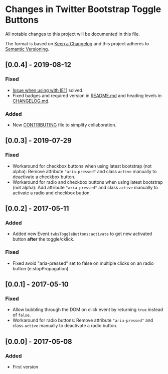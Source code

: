 # Changes in Twitter Bootstrap Toggle Buttons

All notable changes to this project will be documented in this file.

The format is based on [Keep a Changelog](http://keepachangelog.com/) and this project adheres to [Semantic Versioning](http://semver.org/).

## [0.0.4] - 2019-08-12

### Fixed

* [Issue when using with IE11](https://github.com/prokki/twbs-toggle-buttons/issues/2) solved.
* Fixed badges and required version in [README.md](README.md) and heading levels in [CHANGELOG.md](CHANGELOG.md).

### Added

* New [CONTRIBUTING](CONTRIBUTING.md) file to simplify collaboration.

## [0.0.3] - 2019-07-29

### Fixed

* Workaround for checkbox buttons when using latest bootstrap (not alpha): Remove attribute `"aria-pressed"` and class `active` manually to deactivate a checkbox button.
* Workaround for radio and checkbox buttons when using latest bootstrap (not alpha): Add attribute `"aria-pressed"` and class `active` manually to activate a radio and checkbox button.

## [0.0.2] - 2017-05-11

### Added

* Added new Event `twbsToggleButtons:activate` to get new activated button **after** the toggle/cklick.

### Fixed

* Fixed avoid "aria-pressed" set to false on multiple clicks on an radio button (e.stopPropagation).

## [0.0.1] - 2017-05-10

### Fixed

* Allow bubbling through the DOM on click event by returning `true` instead of `false`.
* Workaround for radio buttons: Remove attribute `"aria-pressed"` and class `active` manually to deactivate a radio button.

## [0.0.0] - 2017-05-08

### Added
* First version